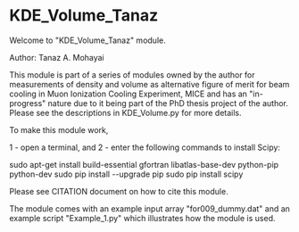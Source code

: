 # KDE_Volume_Tanaz
Welcome to "KDE_Volume_Tanaz" module.

Author: Tanaz A. Mohayai

This module is part of a series of modules owned by the author for measurements of density and volume as alternative figure of merit 
for beam cooling in Muon Ionization Cooling Experiment, MICE and has an "in-progress" nature due to it being part of the PhD thesis 
project of the author. Please see the descriptions in KDE_Volume.py for more details.

To make this module work, 

1 - open a terminal, and 
2 - enter the following commands to install Scipy:

sudo apt-get install build-essential gfortran libatlas-base-dev python-pip python-dev
sudo pip install --upgrade pip
sudo pip install scipy

Please see CITATION document on how to cite this module.

The module comes with an example input array "for009_dummy.dat" and an example script "Example_1.py" which illustrates how the module
is used. 
